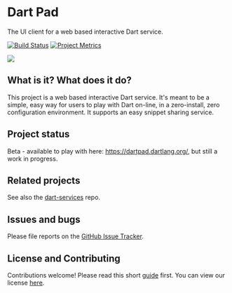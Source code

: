 # Dart Pad

The UI client for a web based interactive Dart service.

[![Build Status](https://travis-ci.org/dart-lang/dart-pad.svg?branch=master)](https://travis-ci.org/dart-lang/dart-pad)
[![Project Metrics](https://img.shields.io/badge/metrics-librato-blue.svg)](https://metrics.librato.com/share/dashboards/jr4dyv0j?duration=604800)

![](https://github.com/dart-lang/dart-pad/blob/master/doc/images/codepad_ss.jpg)

## What is it? What does it do?

This project is a web based interactive Dart service. It's meant to be a simple,
easy way for users to play with Dart on-line, in a zero-install, zero
configuration environment. It supports an easy snippet sharing service.

## Project status

Beta - available to play with here: https://dartpad.dartlang.org/, but still a
work in progress.

## Related projects

See also the [dart-services](https://github.com/dart-lang/dart-services) repo.

## Issues and bugs

Please file reports on the
[GitHub Issue Tracker](https://github.com/dart-lang/dart-pad/issues).

## License and Contributing

Contributions welcome! Please read this short
[guide](https://github.com/dart-lang/dart-pad/wiki/Contributing) first. You
can view our license
[here](https://github.com/dart-lang/dart-pad/blob/master/LICENSE).
